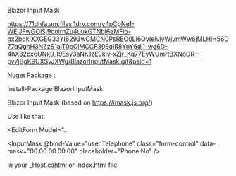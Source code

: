 Blazor Input Mask

https://71dhfa.am.files.1drv.com/y4pCpNe1-WEiJFwGOiSj9colrnZu4uukGTNbj6eMFio-gx2bqkIXXGEG33YI6293wCMCN0PsREO0Li6OyIelviyWjvmWw6jMLHiH56D77qQghH3NZzS1ajT0pClMCGF39EqIR8YnY6dj1-wg6D-4hX32px6UNk9_I9Esv3aNK1zE9kiv-xZjr_Kq77EyWUmrtBXNoDR--pv7jBgK9UXSyJXWg/BlazorInputMask.gif&psid=1

Nuget Package : 

Install-Package BlazorInputMask

Blazor Input Mask (based on https://imask.js.org/)

Use like that:

<EditForm Model="..

<InputMask @bind-Value="user.Telephone" class="form-control" data-mask="00.00.00.00.00" placeholder="Phone No" />

In your _Host.cshtml or Index.html file:

<script src="_content/BlazorInputMask/Main.js"></script><br/>

<script src="_content/BlazorInputMask/IMask.js"></script>
